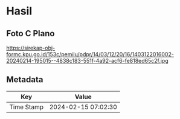 # Hasil

## Foto C Plano

https://sirekap-obj-formc.kpu.go.id/153c/pemilu/pdpr/14/03/12/20/16/1403122016002-20240214-195015--4838c183-551f-4a92-acf6-fe818ed65c2f.jpg


## Metadata

| Key        | Value               |
| ---------- | ------------------- |
| Time Stamp | 2024-02-15 07:02:30 |



